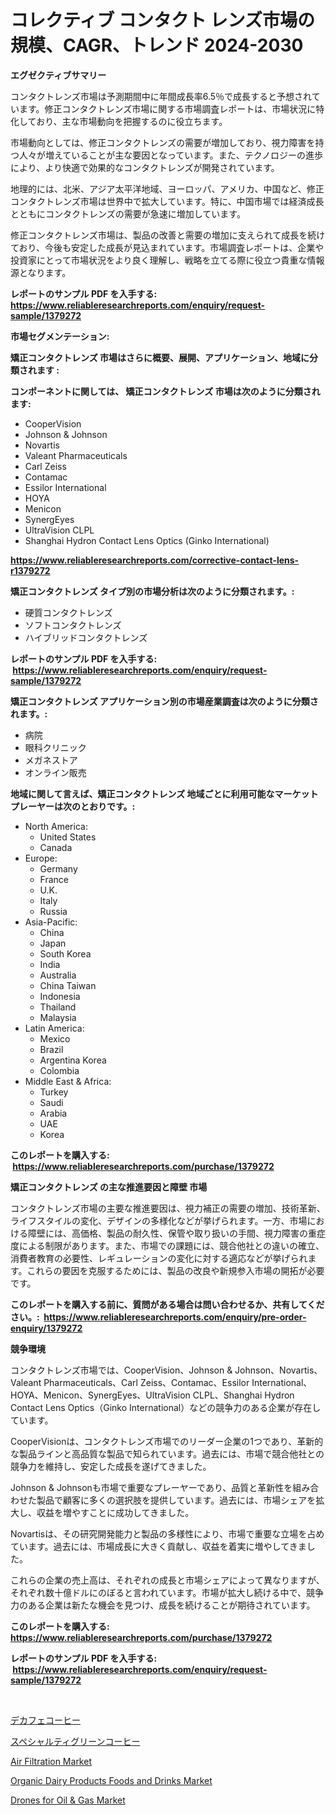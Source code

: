 <p><h1>コレクティブ コンタクト レンズ市場の規模、CAGR、トレンド 2024-2030</h1></p><p><strong>エグゼクティブサマリー</strong></p>
<p><p>コンタクトレンズ市場は予測期間中に年間成長率6.5％で成長すると予想されています。修正コンタクトレンズ市場に関する市場調査レポートは、市場状況に特化しており、主な市場動向を把握するのに役立ちます。</p><p>市場動向としては、修正コンタクトレンズの需要が増加しており、視力障害を持つ人々が増えていることが主な要因となっています。また、テクノロジーの進歩により、より快適で効果的なコンタクトレンズが開発されています。</p><p>地理的には、北米、アジア太平洋地域、ヨーロッパ、アメリカ、中国など、修正コンタクトレンズ市場は世界中で拡大しています。特に、中国市場では経済成長とともにコンタクトレンズの需要が急速に増加しています。</p><p>修正コンタクトレンズ市場は、製品の改善と需要の増加に支えられて成長を続けており、今後も安定した成長が見込まれています。市場調査レポートは、企業や投資家にとって市場状況をより良く理解し、戦略を立てる際に役立つ貴重な情報源となります。</p></p>
<p><strong>レポートのサンプル PDF を入手する: <a href="https://www.reliableresearchreports.com/enquiry/request-sample/1379272">https://www.reliableresearchreports.com/enquiry/request-sample/1379272</a></strong></p>
<p><strong>市場セグメンテーション:</strong></p>
<p><strong> 矯正コンタクトレンズ 市場はさらに概要、展開、アプリケーション、地域に分類されます :</strong></p>
<p><strong>コンポーネントに関しては、 矯正コンタクトレンズ 市場は次のように分類されます: &nbsp;</strong></p>
<p><ul><li>CooperVision</li><li>Johnson & Johnson</li><li>Novartis</li><li>Valeant Pharmaceuticals</li><li>Carl Zeiss</li><li>Contamac</li><li>Essilor International</li><li>HOYA</li><li>Menicon</li><li>SynergEyes</li><li>UltraVision CLPL</li><li>Shanghai Hydron Contact Lens Optics (Ginko International)</li></ul></p>
<p><strong><a href="https://www.reliableresearchreports.com/corrective-contact-lens-r1379272">https://www.reliableresearchreports.com/corrective-contact-lens-r1379272</a></strong></p>
<p><strong> 矯正コンタクトレンズ タイプ別の市場分析は次のように分類されます。:</strong></p>
<p><ul><li>硬質コンタクトレンズ</li><li>ソフトコンタクトレンズ</li><li>ハイブリッドコンタクトレンズ</li></ul></p>
<p><strong>レポートのサンプル PDF を入手する: &nbsp;<a href="https://www.reliableresearchreports.com/enquiry/request-sample/1379272">https://www.reliableresearchreports.com/enquiry/request-sample/1379272</a></strong></p>
<p><strong> 矯正コンタクトレンズ アプリケーション別の市場産業調査は次のように分類されます。:</strong></p>
<p><ul><li>病院</li><li>眼科クリニック</li><li>メガネストア</li><li>オンライン販売</li></ul></p>
<p><strong>地域に関して言えば、矯正コンタクトレンズ 地域ごとに利用可能なマーケットプレーヤーは次のとおりです。:</strong></p>
<p><ul>
    <li>
        North America:
        <ul>
            <li>United States</li>
            <li>Canada</li>
        </ul>
    </li>
    <li>
        Europe:
        <ul>
            <li>Germany</li>
            <li>France</li>
            <li>U.K.</li>
            <li>Italy</li>
            <li>Russia</li>
        </ul>
    </li>
    <li>
        Asia-Pacific:
        <ul>
            <li>China</li>
            <li>Japan</li>
            <li>South Korea</li>
            <li>India</li>
            <li>Australia</li>
            <li>China Taiwan</li>
            <li>Indonesia</li>
            <li>Thailand</li>
            <li>Malaysia</li>
        </ul>
    </li>
    <li>
        Latin America:
        <ul>
            <li>Mexico</li>
            <li>Brazil</li>
            <li>Argentina Korea</li>
            <li>Colombia</li>
        </ul>
    </li>
    <li>
        Middle East & Africa:
        <ul>
            <li>Turkey</li>
            <li>Saudi</li>
            <li>Arabia</li>
            <li>UAE</li>
            <li>Korea</li>
        </ul>
    </li>
    </ul></p>
<p><strong>このレポートを購入する: &nbsp;<a href="https://www.reliableresearchreports.com/purchase/1379272">https://www.reliableresearchreports.com/purchase/1379272</a></strong></p>
<p><strong>矯正コンタクトレンズ の主な推進要因と障壁 市場</strong></p>
<p><p>コンタクトレンズ市場の主要な推進要因は、視力補正の需要の増加、技術革新、ライフスタイルの変化、デザインの多様化などが挙げられます。一方、市場における障壁には、高価格、製品の耐久性、保管や取り扱いの手間、視力障害の重症度による制限があります。また、市場での課題には、競合他社との違いの確立、消費者教育の必要性、レギュレーションの変化に対する適応などが挙げられます。これらの要因を克服するためには、製品の改良や新規参入市場の開拓が必要です。</p></p>
<p><strong>このレポートを購入する前に、質問がある場合は問い合わせるか、共有してください。:&nbsp; <a href="https://www.reliableresearchreports.com/enquiry/pre-order-enquiry/1379272">https://www.reliableresearchreports.com/enquiry/pre-order-enquiry/1379272</a></strong></p>
<p><strong>競争環境</strong></p>
<p><p>コンタクトレンズ市場では、CooperVision、Johnson & Johnson、Novartis、Valeant Pharmaceuticals、Carl Zeiss、Contamac、Essilor International、HOYA、Menicon、SynergEyes、UltraVision CLPL、Shanghai Hydron Contact Lens Optics（Ginko International）などの競争力のある企業が存在しています。</p><p>CooperVisionは、コンタクトレンズ市場でのリーダー企業の1つであり、革新的な製品ラインと高品質な製品で知られています。過去には、市場で競合他社との競争力を維持し、安定した成長を遂げてきました。</p><p>Johnson & Johnsonも市場で重要なプレーヤーであり、品質と革新性を組み合わせた製品で顧客に多くの選択肢を提供しています。過去には、市場シェアを拡大し、収益を増やすことに成功してきました。</p><p>Novartisは、その研究開発能力と製品の多様性により、市場で重要な立場を占めています。過去には、市場成長に大きく貢献し、収益を着実に増やしてきました。</p><p>これらの企業の売上高は、それぞれの成長と市場シェアによって異なりますが、それぞれ数十億ドルにのぼると言われています。市場が拡大し続ける中で、競争力のある企業は新たな機会を見つけ、成長を続けることが期待されています。</p></p>
<p><strong>このレポートを購入する: &nbsp; <a href="https://www.reliableresearchreports.com/purchase/1379272">https://www.reliableresearchreports.com/purchase/1379272</a></strong></p>
<p><strong>レポートのサンプル PDF を入手する: &nbsp;<a href="https://www.reliableresearchreports.com/enquiry/request-sample/1379272">https://www.reliableresearchreports.com/enquiry/request-sample/1379272</a></strong><strong></strong></p>
<p>&nbsp;</p>
<p><p><a href="https://github.com/jkjreqjscoxx7/Market-Research-Report-List-1/blob/main/744994929918.md">デカフェコーヒー</a></p><p><a href="https://github.com/Sophiaard2003/Market-Research-Report-List-1/blob/main/955083429917.md">スペシャルティグリーンコーヒー</a></p><p><a href="https://github.com/pgtimber/Market-Research-Report-List-2/blob/main/air-filtration-market.md">Air Filtration Market</a></p><p><a href="https://www.linkedin.com/pulse/organic-dairy-products-foods-drinks-market-analysis-1nqne?trackingId=LeX3PX8S%2BI4nh%2B8deMJ4nA%3D%3D">Organic Dairy Products Foods and Drinks Market</a></p><p><a href="https://github.com/lataunyatinikmelvin59ilbd0dv/Market-Research-Report-List-2/blob/main/drones-for-oil-gas-market.md">Drones for Oil & Gas Market</a></p></p>